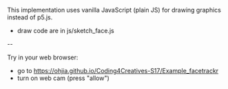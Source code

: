 This implementation uses vanilla JavaScript (plain JS) for drawing graphics instead of p5.js. 
* draw code are in js/sketch_face.js

--

Try in your web browser:

* go to https://ohjia.github.io/Coding4Creatives-S17/Example_facetrackr
* turn on web cam (press "allow")